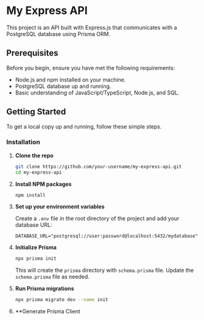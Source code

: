 # My Express API

This project is an API built with Express.js that communicates with a PostgreSQL database using Prisma ORM.

## Prerequisites

Before you begin, ensure you have met the following requirements:

- Node.js and npm installed on your machine.
- PostgreSQL database up and running.
- Basic understanding of JavaScript/TypeScript, Node.js, and SQL.

## Getting Started

To get a local copy up and running, follow these simple steps.

### Installation

1. **Clone the repo**

    ```sh
    git clone https://github.com/your-username/my-express-api.git
    cd my-express-api
    ```

2. **Install NPM packages**

    ```sh
    npm install
    ```

3. **Set up your environment variables**

    Create a `.env` file in the root directory of the project and add your database URL:

    ```plaintext
    DATABASE_URL="postgresql://user:password@localhost:5432/mydatabase"
    ```

4. **Initialize Prisma**

    ```sh
    npx prisma init
    ```

    This will create the `prisma` directory with `schema.prisma` file. Update the `schema.prisma` file as needed.

5. **Run Prisma migrations**

    ```sh
    npx prisma migrate dev --name init
    ```

6. **Generate Prisma Client
